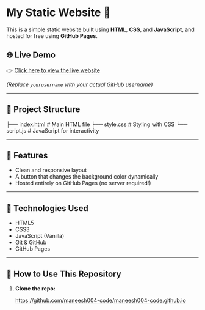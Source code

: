# My Static Website 🚀

This is a simple static website built using **HTML**, **CSS**, and **JavaScript**, and hosted for free using **GitHub Pages**.

## 🌐 Live Demo

👉 [Click here to view the live website](https://maneesh004-code.github.io)

*(Replace `yourusername` with your actual GitHub username)*

---

## 📁 Project Structure
├── index.html # Main HTML file
├── style.css # Styling with CSS
└── script.js # JavaScript for interactivity

---

## 🧠 Features

- Clean and responsive layout
- A button that changes the background color dynamically
- Hosted entirely on GitHub Pages (no server required!)

---

## 📌 Technologies Used

- HTML5
- CSS3
- JavaScript (Vanilla)
- Git & GitHub
- GitHub Pages

---

## 🚀 How to Use This Repository

1. **Clone the repo:**

   https://github.com/maneesh004-code/maneesh004-code.github.io
